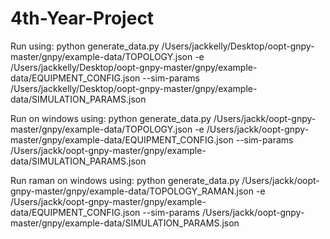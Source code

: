 # 4th-Year-Project

Run using: python generate_data.py /Users/jackkelly/Desktop/oopt-gnpy-master/gnpy/example-data/TOPOLOGY.json -e /Users/jackkelly/Desktop/oopt-gnpy-master/gnpy/example-data/EQUIPMENT_CONFIG.json --sim-params /Users/jackkelly/Desktop/oopt-gnpy-master/gnpy/example-data/SIMULATION_PARAMS.json

Run on windows using: python generate_data.py /Users/jackk/oopt-gnpy-master/gnpy/example-data/TOPOLOGY.json -e /Users/jackk/oopt-gnpy-master/gnpy/example-data/EQUIPMENT_CONFIG.json --sim-params /Users/jackk/oopt-gnpy-master/gnpy/example-data/SIMULATION_PARAMS.json

Run raman on windows using: python generate_data.py /Users/jackk/oopt-gnpy-master/gnpy/example-data/TOPOLOGY_RAMAN.json -e /Users/jackk/oopt-gnpy-master/gnpy/example-data/EQUIPMENT_CONFIG.json --sim-params /Users/jackk/oopt-gnpy-master/gnpy/example-data/SIMULATION_PARAMS.json
